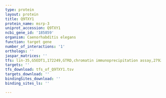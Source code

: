 ```yaml
---
type: protein
layout: protein
title: Q9TXY1
protein_name: msrp-3
uniprot_accession: Q9TXY1
ncbi_gene_id: '185859'
organism: Caenorhabditis elegans
function: target gene
number_of_interactions: '1'
orthologs: ''
jaspar_matrices: ''
tfs: lin-35,G5EDT1,172249,GTRD,chromatin immunoprecipitation assay,27924024%5Buid%5D,No
targets: ''
tfs_download: tfs_of_Q9TXY1.tsv
targets_download: ''
bindingSites_download: ''
binding_sites_ls: ''

---
```

